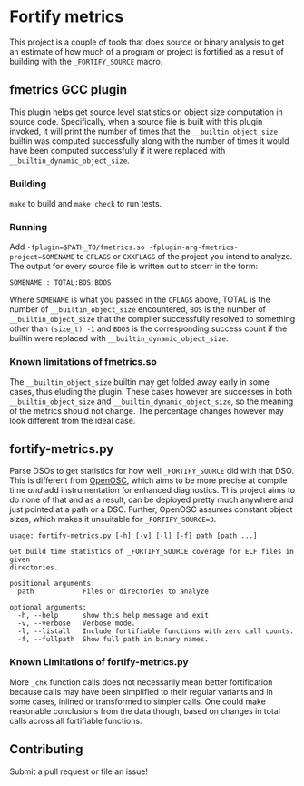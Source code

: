 # Fortify metrics

This project is a couple of tools that does source or binary analysis to get an
estimate of how much of a program or project is fortified as a result of
building with the `_FORTIFY_SOURCE` macro.

## fmetrics GCC plugin

This plugin helps get source level statistics on object size computation in
source code.  Specifically, when a source file is built with this plugin
invoked, it will print the number of times that the `__builtin_object_size`
builtin was computed successfully along with the number of times it would have
been computed successfully if it were replaced with
`__builtin_dynamic_object_size`.

### Building

`make` to build and `make check` to run tests.

### Running

Add `-fplugin=$PATH_TO/fmetrics.so -fplugin-arg-fmetrics-project=SOMENAME` to
`CFLAGS` or `CXXFLAGS` of the project you intend to analyze.  The output for
every source file is written out to stderr in the form:

```
SOMENAME:: TOTAL:BOS:BDOS
```

Where `SOMENAME` is what you passed in the `CFLAGS` above, TOTAL is the number
of `__builtin_object_size` encountered, `BOS` is the number of
`__builtin_object_size` that the compiler successfully resolved to something
other than `(size_t) -1` and `BDOS` is the corresponding success count if the
builtin were replaced with `__builtin_dynamic_object_size`.

### Known limitations of fmetrics.so

The `__builtin_object_size` builtin may get folded away early in some cases,
thus eluding the plugin.  These cases however are successes in both
`__builtin_object_size` and `__builtin_dynamic_object_size`, so the meaning of
the metrics should not change.  The percentage changes however may look
different from the ideal case.

## fortify-metrics.py

Parse DSOs to get statistics for how well `_FORTIFY_SOURCE` did with that DSO.
This is different from [OpenOSC](https://github.com/cisco/OpenOSC), which aims
to be more precise at compile time *and* add instrumentation for enhanced
diagnostics.  This project aims to do none of that and as a result, can be
deployed pretty much anywhere and just pointed at a path or a DSO.  Further,
OpenOSC assumes constant object sizes, which makes it unsuitable for
`_FORTIFY_SOURCE=3`.

```
usage: fortify-metrics.py [-h] [-v] [-l] [-f] path [path ...]

Get build time statistics of _FORTIFY_SOURCE coverage for ELF files in given
directories.

positional arguments:
  path            Files or directories to analyze

optional arguments:
  -h, --help      show this help message and exit
  -v, --verbose   Verbose mode.
  -l, --listall   Include fortifiable functions with zero call counts.
  -f, --fullpath  Show full path in binary names.
```

### Known Limitations of fortify-metrics.py

More `_chk` function calls does not necessarily mean better fortification
because calls may have been simplified to their regular variants and in some
cases, inlined or transformed to simpler calls.  One could make reasonable
conclusions from the data though, based on changes in total calls across all
fortifiable functions.

## Contributing

Submit a pull request or file an issue!
